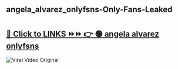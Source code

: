 
 ## angela_alvarez_onlyfsns-Only-Fans-Leaked

# <h2><a href="https://clipsfans.com/angela_alvarez_onlyfsns&ref=git">🔗 Click to LINKS ⏩⏩ 👉 🟢 angela alvarez onlyfsns </a></h2>

<a href="https://clipsfans.com/angela_alvarez_onlyfsns&ref=git" rel="nofollow" data-target="animated-image.originalLink"><img src="https://i.ibb.co.com/xMMVF88/686577567.gif" alt="Viral Video Original" style="max-width: 100%; display: inline-block;" data-target="animated-image.originalImage"></a>
